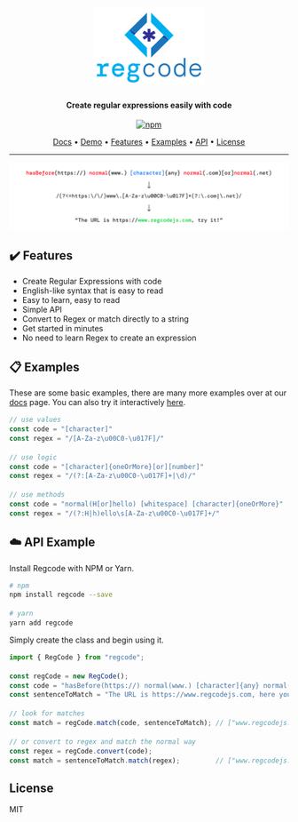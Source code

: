 
<h1 align="center">
  <br>
  <a href="http://www.regcode.netlify.app"><img src="https://raw.githubusercontent.com/banjo/regcode/main/docs/static/regcode-logo-text.svg" alt="Regcode logo" width="200"></a>
</h1>

<h4 align="center">Create regular expressions easily with code</h4>

<p align="center">
  <a href="https://badge.fury.io/js/regcode">
    <img src="https://badge.fury.io/js/regcode.svg"
         alt="npm">
  </a>
</p>


<p align="center">
  <a href="https://regcode-docs.netlify.app" target="_blank">Docs</a> •
  <a href="https://www.regcode.netlify.app" target="_blank">Demo</a> •
  <a href="#heavy_check_mark-features">Features</a> •
  <a href="#examples">Examples</a> •
  <a href="#cloud-api-example">API</a> •
  <a href="#license">License</a>
</p>

---


![screenshot](https://raw.githubusercontent.com/banjo/regcode/main/docs/static/regcode-light.svg)


## :heavy_check_mark: Features

* Create Regular Expressions with code
* English-like syntax that is easy to read
* Easy to learn, easy to read
* Simple API
* Convert to Regex or match directly to a string
* Get started in minutes
* No need to learn Regex to create an expression

## :clipboard: Examples

These are some basic examples, there are many more examples over at our [docs](https://regcode-docs.netlify.app) page. You can also try it interactively [here](https://www.regcode.netlify.app).


```ts
// use values
const code = "[character]"
const regex = "/[A-Za-z\u00C0-\u017F]/"

// use logic
const code = "[character]{oneOrMore}[or][number]"
const regex = "/(?:[A-Za-z\u00C0-\u017F]+|\d)/"

// use methods
const code = "normal(H[or]hello) [whitespace] [character]{oneOrMore}"
const regex = "/(?:H|h)ello\s[A-Za-z\u00C0-\u017F]+/"
```

## :cloud: API Example

Install Regcode with NPM or Yarn.

```bash
# npm
npm install regcode --save

# yarn
yarn add regcode

```

Simply create the class and begin using it.

```ts
import { RegCode } from "regcode";

const regCode = new RegCode();
const code = "hasBefore(https://) normal(www.) [character]{any} normal(.com)[or]normal(.net)";
const sentenceToMatch = "The URL is https://www.regcodejs.com, here you go!";

// look for matches
const match = regCode.match(code, sentenceToMatch); // ["www.regcodejs.com"]

// or convert to regex and match the normal way
const regex = regCode.convert(code);
const match = sentenceToMatch.match(regex);         // ["www.regcodejs.com"]
```

## License

MIT
